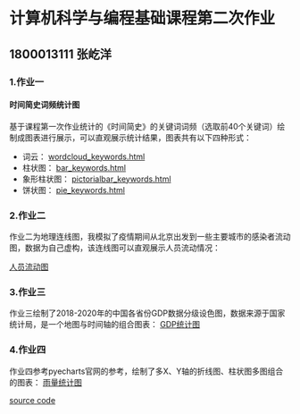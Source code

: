 # 计算机科学与编程基础课程第二次作业

## 1800013111 张屹洋

### 1.作业一

#### 时间简史词频统计图

基于课程第一次作业统计的《时间简史》的关键词词频（选取前40个关键词）绘制成图表进行展示，可以直观展示统计结果，图表共有以下四种形式：

- 词云： [wordcloud_keywords.html](output/wordcloud_keywords.html)
- 柱状图： [bar_keywords.html](output/bar_keywords.html)
- 象形柱状图： [pictorialbar_keywords.html](output/pictorialbar_keywords.html)
- 饼状图： [pie_keywords.html](output/pie_keywords.html)

### 2.作业二

作业二为地理连线图，我模拟了疫情期间从北京出发到一些主要城市的感染者流动图，数据为自己虚构，该连线图可以直观展示人员流动情况：

[人员流动图](output/personal_movement.html)
### 3.作业三

作业三绘制了2018-2020年的中国各省份GDP数据分级设色图，数据来源于国家统计局，是一个地图与时间轴的组合图表：
[GDP统计图](output/gdp_map.html)

### 4.作业四

作业四参考pyecharts官网的参考，绘制了多X、Y轴的折线图、柱状图多图组合的图表：
[雨量统计图](output/rain_map.html)

[source code](source.py)

